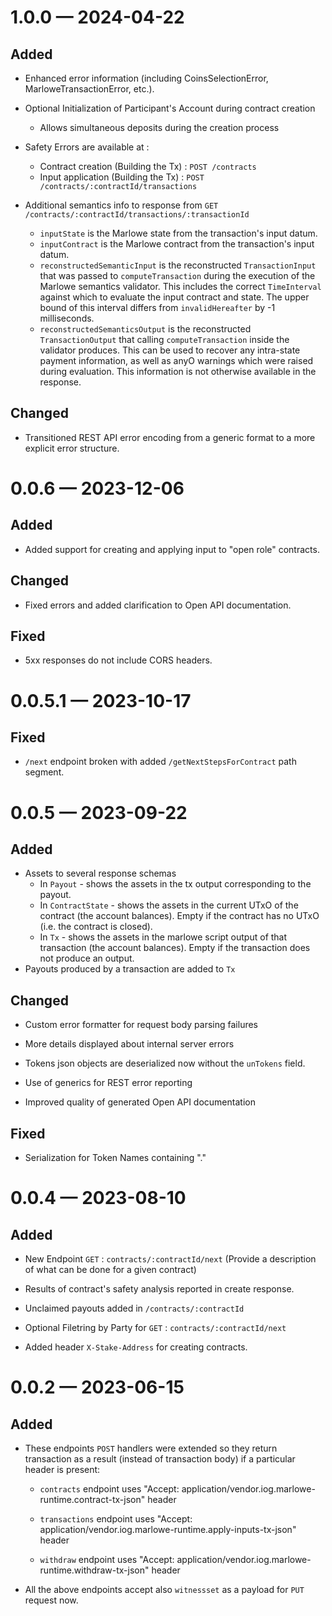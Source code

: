 
<a id='changelog-1.0.0'></a>
# 1.0.0 — 2024-04-22

## Added

- Enhanced error information (including CoinsSelectionError, MarloweTransactionError, etc.).

- Optional Initialization of Participant's Account during contract creation
  - Allows simultaneous deposits during the creation process

- Safety Errors are available at :
  - Contract creation (Building the Tx) : `POST /contracts`
  - Input application (Building the Tx) : `POST /contracts/:contractId/transactions`

- Additional semantics info to response from `GET /contracts/:contractId/transactions/:transactionId`
  - `inputState` is the Marlowe state from the transaction's input datum.
  - `inputContract` is the Marlowe contract from the transaction's input datum.
  - `reconstructedSemanticInput` is the reconstructed `TransactionInput` that
    was passed to `computeTransaction` during the execution of the Marlowe
    semantics validator. This includes the correct `TimeInterval` against which
    to evaluate the input contract and state. The upper bound of this interval
    differs from `invalidHereafter` by -1 milliseconds.
  - `reconstructedSemanticsOutput` is the reconstructed `TransactionOutput`
    that calling `computeTransaction` inside the validator produces. This can
    be used to recover any intra-state payment information, as well as anyO
    warnings which were raised during evaluation. This information is not
    otherwise available in the response.

## Changed

- Transitioned REST API error encoding from a generic format to a more explicit error structure.

<a id='changelog-0.0.6'></a>
# 0.0.6 — 2023-12-06

## Added

- Added support for creating and applying input to "open role" contracts.

## Changed

- Fixed errors and added clarification to Open API documentation.

## Fixed

- 5xx responses do not include CORS headers.

<a id='changelog-0.0.5.1'></a>
# 0.0.5.1 — 2023-10-17

## Fixed

- `/next` endpoint broken with added `/getNextStepsForContract` path segment.

<a id='changelog-0.0.5'></a>
# 0.0.5 — 2023-09-22

## Added

- Assets to several response schemas
  - In `Payout` - shows the assets in the tx output corresponding to the payout.
  - In `ContractState` - shows the assets in the current UTxO of the contract (the account balances). Empty if the contract has no UTxO (i.e. the contract is closed).
  - In `Tx` - shows the assets in the marlowe script output of that transaction (the account balances). Empty if the transaction does not produce an output.
- Payouts produced by a transaction are added to `Tx`

## Changed

- Custom error formatter for request body parsing failures
- More details displayed about internal server errors

- Tokens json objects are deserialized now without the `unTokens` field.

- Use of generics for REST error reporting

- Improved quality of generated Open API documentation

## Fixed

- Serialization for Token Names containing "."

<a id='changelog-0.0.4'></a>
# 0.0.4 — 2023-08-10

## Added

* New Endpoint `GET` : `contracts/:contractId/next` (Provide a description of what can be done for a given contract)

- Results of contract's safety analysis reported in create response.

* Unclaimed payouts added in `/contracts/:contractId`

* Optional Filetring by Party for `GET` : `contracts/:contractId/next`

- Added header `X-Stake-Address` for creating contracts.

<a id='changelog-0.0.2'></a>
# 0.0.2 — 2023-06-15

## Added

* These endpoints `POST` handlers were extended so they return transaction as a result (instead of transaction body) if a particular header is present:

  * `contracts` endpoint uses "Accept: application/vendor.iog.marlowe-runtime.contract-tx-json" header

  * `transactions` endpoint uses "Accept: application/vendor.iog.marlowe-runtime.apply-inputs-tx-json" header

  * `withdraw` endpoint uses "Accept: application/vendor.iog.marlowe-runtime.withdraw-tx-json" header

* All the above endpoints accept also `witnessset` as a payload for `PUT` request now.
